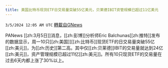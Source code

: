 ```yaml
---
title: 美国比特币现货ETF日交易量突破55亿美元，贝莱德IBIT资管规模已超过11亿美元
---
```

`3/5/2024 12:05 AM UTC` [轉載自GNews](https://gnews.org/articles/2365064)

PANews [[zh:3月5日]]消息，[[zh:彭博]]分析师Eric Balchunas[[zh:推特]]发布的数据显示，周一10只[[zh:美国]][[zh:比特币]]现货ETF的日交易量突破55亿[[zh:美元]]，为[[zh:历史]]第二高。其中仅[[zh:贝莱德]]IBIT的交易量就达到24亿[[zh:美元]]，资产管理规模已超过11亿[[zh:美元]]。所有10只现货ETF的交易量在过去6天内都上涨了30%以上。
